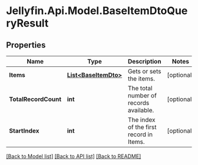 
# Jellyfin.Api.Model.BaseItemDtoQueryResult

## Properties

Name | Type | Description | Notes
------------ | ------------- | ------------- | -------------
**Items** | [**List&lt;BaseItemDto&gt;**](BaseItemDto.md) | Gets or sets the items. | [optional] 
**TotalRecordCount** | **int** | The total number of records available. | [optional] 
**StartIndex** | **int** | The index of the first record in Items. | [optional] 

[[Back to Model list]](../README.md#documentation-for-models)
[[Back to API list]](../README.md#documentation-for-api-endpoints)
[[Back to README]](../README.md)

